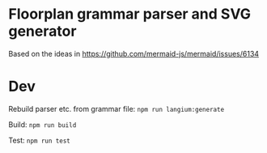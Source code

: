 # Floorplan grammar parser and SVG generator

Based on the ideas in https://github.com/mermaid-js/mermaid/issues/6134

# Dev

Rebuild parser etc. from grammar file: `npm run langium:generate`

Build: `npm run build`

Test: `npm run test`
